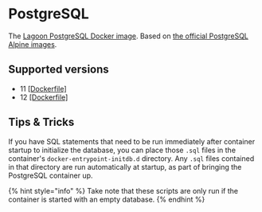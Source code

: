 # PostgreSQL

The [Lagoon PostgreSQL Docker image](https://github.com/uselagoon/lagoon-images/blob/main/images/postgres). Based on [the official PostgreSQL Alpine images](https://hub.docker.com/_/postgres).


## Supported versions

* 11 [\[Dockerfile\]](https://github.com/uselagoon/lagoon-images/blob/main/images/postgres/11.Dockerfile)
* 12 [\[Dockerfile\]](https://github.com/uselagoon/lagoon-images/blob/main/images/postgres/12.Dockerfile)

## Tips & Tricks

If you have SQL statements that need to be run immediately after container startup to initialize the database, you can place those `.sql` files in the container's `docker-entrypoint-initdb.d` directory. Any `.sql` files contained in that directory are run automatically at startup, as part of bringing the PostgreSQL container up.

{% hint style="info" %}
Take note that these scripts are only run if the container is started with an empty database.
{% endhint %}

